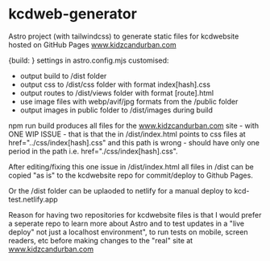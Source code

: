 # kcdweb-generator

Astro project (with tailwindcss) to generate static files for kcdwebsite hosted on GitHub Pages
www.kidzcandurban.com

{build: } settings in astro.config.mjs customised:
- output build to /dist folder
- output css to /dist/css folder with format index[hash].css
- output routes to /dist/views folder with format [route].html
- use image files with webp/avif/jpg formats from the /public folder
- output images in public folder to /dist/images during build

npm run build produces all files for the www.kidzcandurban.com site - with ONE WIP ISSUE - that is that the <head> in /dist/index.html points to css files at href="../css/index[hash].css" and this path is wrong - should have only one period in the path i.e. href="./css/index[hash].css".

After editing/fixing this one issue in /dist/index.html all files in /dist can be copied "as is" to the kcdwebsite repo for commit/deploy to Github Pages.

Or the /dist folder can be uplaoded to netlify for a manual deploy to kcd-test.netlify.app

Reason for having two repositories for kcdwebsite files is that I would prefer a seperate repo to learn more about Astro and to test updates in a "live deploy" not just a localhost environment", to run tests on mobile, screen readers, etc before making changes to the "real" site at www.kidzcandurban.com
